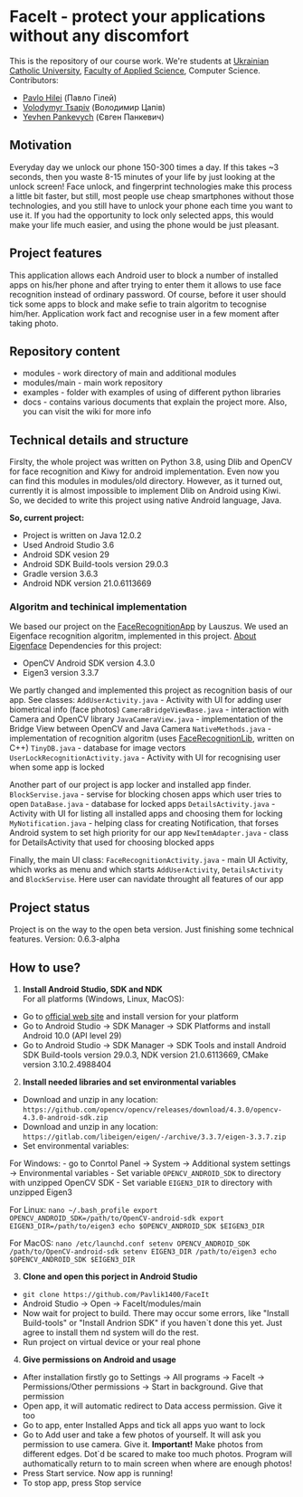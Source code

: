 # FaceIt - protect your applications without any discomfort
This is the repository of our course work. We're students at [Ukrainian Catholic University](https://ucu.edu.ua/), 
[Faculty of Applied Science](https://apps.ucu.edu.ua/en/), Computer Science. Contributors: 
- [Pavlo Hilei](https://github.com/Pavlik1400) (Павло Гілей)
- [Volodymyr Tsapiv](https://github.com/Tsapiv) (Володимир Цапів)
- [Yevhen Pankevych](https://github.com/yewhenp) (Євген Панкевич)

## Motivation
Everyday day we unlock our phone 150-300 times a day. If this takes ~3 seconds, then you waste 8-15 minutes of your life by just looking at the unlock screen! Face unlock, and fingerprint technologies make this process a little bit faster, but still, most people use cheap smartphones without those technologies, and you still have to unlock your phone each time you want to use it. If you had the opportunity to lock only selected apps, this would make your life much easier, and using the phone would be just pleasant.

## Project features
This application allows each Android user to block a number of installed apps on his/her phone and after trying to enter them it allows to use face recognition instead of ordinary password. Of course, before it user should tick some apps to block and make sefie to train algoritm to tecognise him/her. Application work fact and recognise user in a few moment after taking photo.

## Repository content
- modules - work directory of main and additional modules
- modules/main - main work repository
- examples - folder with examples of using of different python libraries
- docs - contains various documents that explain the project more. Also, you can visit the wiki for more info

## Technical details and structure
Firslty, the whole project was written on Python 3.8, using Dlib and OpenCV for face recognition and Kiwy for android implementation. Even now you can find this modules in modules/old directory.
However, as it turned out, currently it is almost impossible to implement Dlib on Android using Kiwi. So, we decided to write this project using native Android language, Java.

**So, current project:**
- Project is written on Java 12.0.2
- Used Android Studio 3.6
- Android SDK vesion 29
- Android SDK Build-tools version 29.0.3
- Gradle version 3.6.3
- Android NDK version 21.0.6113669

### Algoritm and techinical implementation
We based our project on the [FaceRecognitionApp](https://github.com/Lauszus/FaceRecognitionApp) by Lauszus. We used an Eigenface recognition algoritm, implemented in this project. [About Eigenface](https://habr.com/ru/post/68870/)
Dependencies for this project:
- OpenCV Android SDK version 4.3.0
- Eigen3 version 3.3.7

We partly changed and implemented this project as recognition basis of our app.  See classes:
`AddUserActivity.java` - Activity with UI for adding user biometrical info (face photos) 
`CameraBridgeViewBase.java` - interaction with Camera and OpenCV library
`JavaCameraView.java` - implementation of the Bridge View between OpenCV and Java Camera
`NativeMethods.java` - implementation of recognition algoritm (uses [FaceRecognitionLib](https://github.com/Lauszus/FaceRecognitionLib), written on C++)
`TinyDB.java` - database for image vectors
`UserLockRecognitionActivity.java` - Activity with UI for recognising user when some app is locked

Another part of our project is app locker and installed app finder.
`BlockServise.java` - servise for blocking chosen apps which user tries to open
`DataBase.java` - database for locked apps
`DetailsActivity.java` -  Activity with UI for listing all installed apps and choosing them for locking
`MyNotification.java` - helping class for creating Notification, that forses Android system to set high priority for our app
`NewItemAdapter.java` - class for DetailsActivity that used for choosing blocked apps

Finally, the main UI class:
`FaceRecognitionActivity.java` - main UI Activity, which works as menu and which starts `AddUserActivity`, `DetailsActivity` and `BlockServise`. Here user can navidate throught all features of our app

## Project status
Project is on the way to the open beta version. Just finishing some technical features. Version: 0.6.3-alpha

## How to use?
1) **Install Android Studio, SDK and NDK**<br/>
For all platforms (Windows, Linux, MacOS):
- Go to [official web site](https://developer.android.com/studio) and install version for your platform
- Go to Android Studio -> SDK Manager -> SDK Platforms and install Android 10.0 (API level 29)
- Go to Android Studio -> SDK Manager -> SDK Tools and install Android SDK Build-tools version 29.0.3, NDK version 21.0.6113669, CMake version 3.10.2.4988404

2) **Install needed libraries and set environmental variables**<br/>
- Download and unzip in any location:  `https://github.com/opencv/opencv/releases/download/4.3.0/opencv-4.3.0-android-sdk.zip`
- Download and unzip in any location:  `https://gitlab.com/libeigen/eigen/-/archive/3.3.7/eigen-3.3.7.zip`
- Set environmental variables:

For Windows:
    - go to Conrtol Panel -> System -> Additional system settings -> Environmental variables
    - Set variable `OPENCV_ANDROID_SDK` to directory with unzipped OpenCV SDK
    - Set variable `EIGEN3_DIR` to directory with unzipped Eigen3

For Linux:
`
nano ~/.bash_profile
export OPENCV_ANDROID_SDK=/path/to/OpenCV-android-sdk
export EIGEN3_DIR=/path/to/eigen3
echo $OPENCV_ANDROID_SDK $EIGEN3_DIR
`

For MacOS:
`
nano /etc/launchd.conf
setenv OPENCV_ANDROID_SDK /path/to/OpenCV-android-sdk
setenv EIGEN3_DIR /path/to/eigen3
echo $OPENCV_ANDROID_SDK $EIGEN3_DIR
`

3) **Clone and open this porject in Android Studio**</br>
- `git clone https://github.com/Pavlik1400/FaceIt`
- Android Studio -> Open -> FaceIt/modules/main
- Now wait for project to build. There may occur some errors, like "Install Build-tools" or "Install Andrion SDK" if you haven`t done this yet. Just agree to install them nd system will do the rest.
- Run project on virtual device or your real phone

4) **Give permissions on Android and usage**</br>
- After installation firstly go to Settings -> All programs -> FaceIt -> Permissions/Other permissions -> Start in background. Give that permission
- Open app, it will automatic redirect to Data access permission. Give it too
- Go to app, enter Installed Apps and tick all apps yuo want to lock
- Go to Add user and take a few photos of yourself. It will ask you permission to use camera. Give it. **Important!** Make photos from different edges. Dot`d be scared to make too much photos. Program will authomatically return to to main screen when where are enough photos!
- Press Start service. Now app is running!
- To stop app, press Stop service